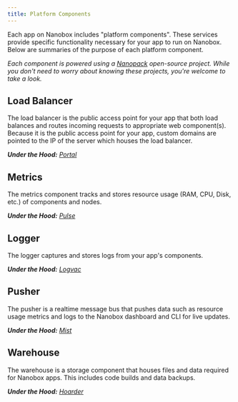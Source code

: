 ```yaml
---
title: Platform Components
---
```


Each app on Nanobox includes "platform components". These services provide specific functionality necessary for your app to run on Nanobox. Below are summaries of the purpose of each platform component.

*Each component is powered using a [Nanopack](http://nanopack.io) open-source project. While you don't need to worry about knowing these projects, you're welcome to take a look.*

##  Load Balancer
The load balancer is the public access point for your app that both load balances and routes incoming requests to appropriate web component(s). Because it is the public access point for your app, custom domains are pointed to the IP of the server which houses the load balancer.

***Under the Hood:*** [*Portal*](https://github.com/nanopack/portal)

##  Metrics
The metrics component tracks and stores resource usage (RAM, CPU, Disk, etc.) of components and nodes.

***Under the Hood:*** [*Pulse*](https://github.com/nanopack/pulse)

##  Logger
The logger captures and stores logs from your app's components.

***Under the Hood:*** [*Logvac*](https://github.com/nanopack/logvac)

##  Pusher
The pusher is a realtime message bus that pushes data such as resource usage metrics and logs to the Nanobox dashboard and CLI for live updates.

***Under the Hood:*** [*Mist*](https://github.com/nanopack/mist)

##  Warehouse
The warehouse is a storage component that houses files and data required for Nanobox apps. This includes code builds and data backups.

***Under the Hood:*** [*Hoarder*](https://github.com/nanopack/hoarder)
